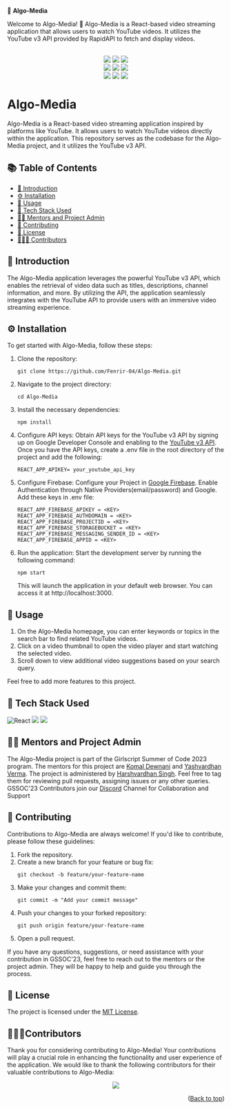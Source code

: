 🎯 **Algo-Media**

<div id="top"></div>

Welcome to Algo-Media! 🎉 Algo-Media is a React-based video streaming application that allows users to watch YouTube videos. It utilizes the YouTube v3 API provided by RapidAPI to fetch and display videos.

<div align="center">
  <br>
  <img src="https://img.shields.io/github/repo-size/Fenrir-04/Algo-Media?style=for-the-badge" />
  <img src="https://img.shields.io/github/issues/Fenrir-04/Algo-Media?style=for-the-badge" />
  <img src="https://img.shields.io/github/issues-closed-raw/Fenrir-04/Algo-Media?style=for-the-badge" />
  <br>
  <img src="https://img.shields.io/github/forks/Fenrir-04/Algo-Media?style=for-the-badge" />
  <img src="https://img.shields.io/github/issues-pr/Fenrir-04/Algo-Media?style=for-the-badge" />
  <img src="https://img.shields.io/github/issues-pr-closed-raw/Fenrir-04/Algo-Media?style=for-the-badge" />
  <br>
  <img src="https://img.shields.io/github/stars/Fenrir-04/Algo-Media?style=for-the-badge" />
  <img src="https://img.shields.io/github/last-commit/Fenrir-04/Algo-Media?style=for-the-badge" />
  <img src="https://img.shields.io/github/commit-activity/y/Fenrir-04/Algo-Media?style=for-the-badge" />
</div>

# Algo-Media

Algo-Media is a React-based video streaming application inspired by platforms like YouTube. It allows users to watch YouTube videos directly within the application. This repository serves as the codebase for the Algo-Media project, and it utilizes the YouTube v3 API.

## 📚 Table of Contents

- [👋 Introduction](#-introduction)
- [⚙️ Installation](#️-installation)
- [🚀 Usage](#-usage)
- [🧰 Tech Stack Used](#-tech-stack-used)
- [👨‍💻 Mentors and Project Admin](#-mentors-and-project-admin)
- [🤝 Contributing](#-contributing)
- [📝 License](#-license)
- [🧑‍🤝‍🧑 Contributors](#contributors)

## 👋 Introduction

The Algo-Media application leverages the powerful YouTube v3 API, which enables the retrieval of video data such as titles, descriptions, channel information, and more. By utilizing the API, the application seamlessly integrates with the YouTube API to provide users with an immersive video streaming experience.

## ⚙️ Installation

To get started with Algo-Media, follow these steps:

1. Clone the repository:

   ```
   git clone https://github.com/Fenrir-04/Algo-Media.git
   ```

2. Navigate to the project directory:

   ```
   cd Algo-Media
   ```

3. Install the necessary dependencies:
   ```
   npm install
   ```
4. Configure API keys: Obtain API keys for the YouTube v3 API by signing up on Google Developer Console and enabling to the [YouTube v3 API](https://console.cloud.google.com/apis/library/youtube.googleapis.com). Once you have the API keys, create a .env file in the root directory of the project and add the following:
   ```
   REACT_APP_APIKEY= your_youtube_api_key
   ```
5. Configure Firebase: Configure your Project in [Google Firebase](https://console.firebase.google.com/). Enable Authentication through Native Providers(email/password) and Google. Add these keys in .env file:
   ```
   REACT_APP_FIREBASE_APIKEY = <KEY>
   REACT_APP_FIREBASE_AUTHDOMAIN = <KEY>
   REACT_APP_FIREBASE_PROJECTID = <KEY>
   REACT_APP_FIREBASE_STORAGEBUCKET = <KEY>
   REACT_APP_FIREBASE_MESSAGING_SENDER_ID = <KEY>
   REACT_APP_FIREBASE_APPID = <KEY>
   ```
6. Run the application: Start the development server by running the following command:
   ```
   npm start
   ```
   This will launch the application in your default web browser. You can access it at http://localhost:3000.

## 🚀 Usage

1. On the Algo-Media homepage, you can enter keywords or topics in the search bar to find related YouTube videos.
2. Click on a video thumbnail to open the video player and start watching the selected video.
3. Scroll down to view additional video suggestions based on your search query.

Feel free to add more features to this project.

## 🧰 Tech Stack Used

<img alt="React" src="https://img.shields.io/badge/react%20-%23323330.svg?&style=for-the-badge&logo=react&logoColor=%#61DBFB"/> <img src="https://img.shields.io/badge/javascript%20-%23323330.svg?&style=for-the-badge&logo=javascript&logoColor=%23F7DF1E"/> <img src="https://img.shields.io/badge/Redux-593D88?style=for-the-badge&logo=redux&logoColor=white"/>

## 👨‍💻 Mentors and Project Admin

The Algo-Media project is part of the Girlscript Summer of Code 2023 program. The mentors for this project are [Komal Dewnani](https://github.com/KOMALDEWNANI) and [Yashvardhan Verma](https://github.com/yashvardhan-verma). The project is administered by [Harshvardhan Singh](https://github.com/Fenrir-04). Feel free to tag them for reviewing pull requests, assigning issues or any other queries. GSSOC'23 Contributors join our [Discord](https://discord.com/channels/1099745007172329592/1109166107278983290) Channel for Collaboration and Support

## 🤝 Contributing

Contributions to Algo-Media are always welcome! If you'd like to contribute, please follow these guidelines:

1. Fork the repository.
2. Create a new branch for your feature or bug fix:
   ```
   git checkout -b feature/your-feature-name
   ```
3. Make your changes and commit them:
   ```
   git commit -m "Add your commit message"
   ```
4. Push your changes to your forked repository:
   ```
   git push origin feature/your-feature-name
   ```
5. Open a pull request.

If you have any questions, suggestions, or need assistance with your contribution in GSSOC'23, feel free to reach out to the mentors or the project admin. They will be happy to help and guide you through the process.

## 📝 License

The project is licensed under the [MIT License](https://github.com/Fenrir-04/Algo-Media/blob/main/LICENSE).

## 🧑‍🤝‍🧑Contributors

Thank you for considering contributing to Algo-Media! Your contributions will play a crucial role in enhancing the functionality and user experience of the application.
We would like to thank the following contributors for their valuable contributions to Algo-Media:

<div align="center">
<a href="https://github.com/Fenrir-04/Algo-Media/graphs/contributors">
  <img src="https://contrib.rocks/image?repo=Fenrir-04/Algo-Media" />
</a>

</a>
</div>

<p align="right">(<a href="#top">Back to top</a>)</p>
